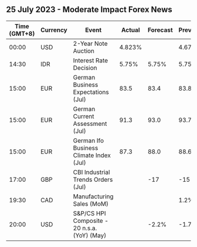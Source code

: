 ## 25 July 2023 - Moderate Impact Forex News

| Time (GMT+8) | Currency | Event | Actual | Forecast | Previous |
|------|----------|-------|--------|----------|----------|
| 00:00 | USD | 2-Year Note Auction | 4.823% |  | 4.670% |
| 14:30 | IDR | Interest Rate Decision | 5.75% | 5.75% | 5.75% |
| 15:00 | EUR | German Business Expectations (Jul) | 83.5 | 83.4 | 83.8 |
| 15:00 | EUR | German Current Assessment (Jul) | 91.3 | 93.0 | 93.7 |
| 15:00 | EUR | German Ifo Business Climate Index (Jul) | 87.3 | 88.0 | 88.6 |
| 17:00 | GBP | CBI Industrial Trends Orders (Jul) |  | -17 | -15 |
| 19:30 | CAD | Manufacturing Sales (MoM) |  |  | 1.2% |
| 20:00 | USD | S&P/CS HPI Composite - 20 n.s.a. (YoY) (May) |  | -2.2% | -1.7% |

